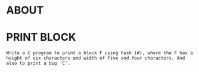 # ABOUT

# PRINT BLOCK

    Write a C program to print a block F using hash (#), where the F has a height of six characters and width of five and four characters. And also to print a big 'C'.